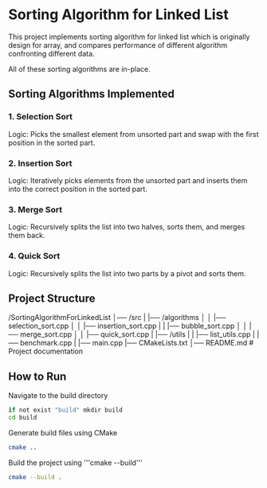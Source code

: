 # Sorting Algorithm for Linked List
This project implements sorting algorithm for linked list which is originally design for array, and compares performance of different algorithm confronting different data.

All of these sorting algorithms are in-place.

## Sorting Algorithms Implemented

### 1. Selection Sort

Logic: Picks the smallest element from unsorted part and swap with the first position in the sorted part.

### 2. Insertion Sort

Logic: Iteratively picks elements from the unsorted part and inserts them into the correct position in the sorted part.

### 3. Merge Sort

Logic: Recursively splits the list into two halves, sorts them, and merges them back.

### 4. Quick Sort

Logic: Recursively splits the list into two parts by a pivot and sorts them.

## Project Structure

/SortingAlgorithmForLinkedList
│── /src
|   |── /algorithms
│   │   |── selection_sort.cpp
│   │   |── insertion_sort.cpp
|   |   |── bubble_sort.cpp
│   │   |── merge_sort.cpp
│   │   |── quick_sort.cpp
|   |── /utils
|   |   |── list_utils.cpp
|   |── benchmark.cpp
|   |── main.cpp
|── CMakeLists.txt
│── README.md  # Project documentation

## How to Run

Navigate to the build directory
```sh
if not exist "build" mkdir build
cd build
```
Generate build files using CMake
```sh
cmake ..
```

Build the project using '''cmake --build'''
```sh
cmake --build .
```